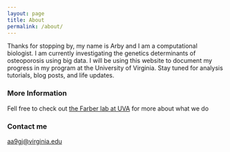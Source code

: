 ```yaml
---
layout: page
title: About
permalink: /about/
---
```


Thanks for stopping by, my name is Arby and I am a computational biologist. I am currently investigating the genetics determinants of osteoporosis using big data. I will be using this website to document my progress in my program at the University of Virginia. Stay tuned for analysis tutorials, blog posts, and life updates.
### More Information

Fell free to check out [the Farber lab at UVA](https://www.farberlab.com/) for more about what we do

### Contact me

[aa9gj@virginia.edu](mailto:aa9gj@virginia.edu)
